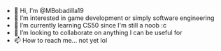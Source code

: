 - 👋 Hi, I’m @MBobadilla19
- 👀 I’m interested in game development or simply software engineering 
- 🌱 I’m currently learning CS50 since I'm still a noob :c
- 💞️ I’m looking to collaborate on anything I can be useful for
- 📫 How to reach me... not yet lol

<!---
MBobadilla19/MBobadilla19 is a ✨ special ✨ repository because its `README.md` (this file) appears on your GitHub profile.
You can click the Preview link to take a look at your changes.
--->
